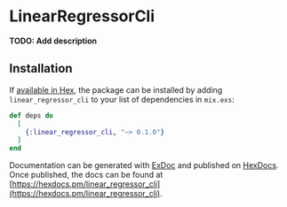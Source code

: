 # LinearRegressorCli

**TODO: Add description**

## Installation

If [available in Hex](https://hex.pm/docs/publish), the package can be installed
by adding `linear_regressor_cli` to your list of dependencies in `mix.exs`:

```elixir
def deps do
  [
    {:linear_regressor_cli, "~> 0.1.0"}
  ]
end
```

Documentation can be generated with [ExDoc](https://github.com/elixir-lang/ex_doc)
and published on [HexDocs](https://hexdocs.pm). Once published, the docs can
be found at [https://hexdocs.pm/linear_regressor_cli](https://hexdocs.pm/linear_regressor_cli).

